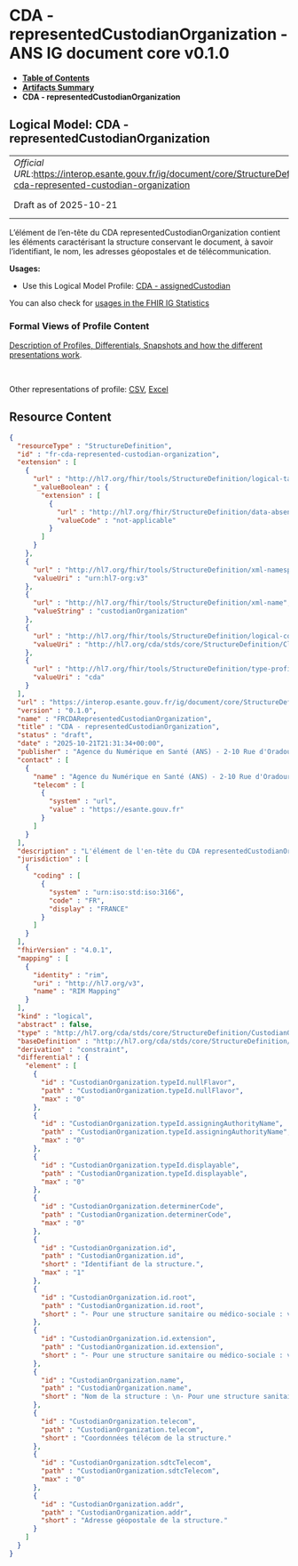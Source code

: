 # CDA - representedCustodianOrganization - ANS IG document core v0.1.0

* [**Table of Contents**](toc.md)
* [**Artifacts Summary**](artifacts.md)
* **CDA - representedCustodianOrganization**

## Logical Model: CDA - representedCustodianOrganization 

| | |
| :--- | :--- |
| *Official URL*:https://interop.esante.gouv.fr/ig/document/core/StructureDefinition/fr-cda-represented-custodian-organization | *Version*:0.1.0 |
| Draft as of 2025-10-21 | *Computable Name*:FRCDARepresentedCustodianOrganization |

 
L’élément de l’en-tête du CDA representedCustodianOrganization contient les éléments caractérisant la structure conservant le document, à savoir l’identifiant, le nom, les adresses géopostales et de télécommunication. 

**Usages:**

* Use this Logical Model Profile: [CDA - assignedCustodian](StructureDefinition-fr-cda-assigned-custodian.md)

You can also check for [usages in the FHIR IG Statistics](https://packages2.fhir.org/xig/ans.document.fr.core|current/StructureDefinition/fr-cda-represented-custodian-organization)

### Formal Views of Profile Content

 [Description of Profiles, Differentials, Snapshots and how the different presentations work](http://build.fhir.org/ig/FHIR/ig-guidance/readingIgs.html#structure-definitions). 

 

Other representations of profile: [CSV](StructureDefinition-fr-cda-represented-custodian-organization.csv), [Excel](StructureDefinition-fr-cda-represented-custodian-organization.xlsx) 



## Resource Content

```json
{
  "resourceType" : "StructureDefinition",
  "id" : "fr-cda-represented-custodian-organization",
  "extension" : [
    {
      "url" : "http://hl7.org/fhir/tools/StructureDefinition/logical-target",
      "_valueBoolean" : {
        "extension" : [
          {
            "url" : "http://hl7.org/fhir/StructureDefinition/data-absent-reason",
            "valueCode" : "not-applicable"
          }
        ]
      }
    },
    {
      "url" : "http://hl7.org/fhir/tools/StructureDefinition/xml-namespace",
      "valueUri" : "urn:hl7-org:v3"
    },
    {
      "url" : "http://hl7.org/fhir/tools/StructureDefinition/xml-name",
      "valueString" : "custodianOrganization"
    },
    {
      "url" : "http://hl7.org/fhir/tools/StructureDefinition/logical-container",
      "valueUri" : "http://hl7.org/cda/stds/core/StructureDefinition/ClinicalDocument"
    },
    {
      "url" : "http://hl7.org/fhir/tools/StructureDefinition/type-profile-style",
      "valueUri" : "cda"
    }
  ],
  "url" : "https://interop.esante.gouv.fr/ig/document/core/StructureDefinition/fr-cda-represented-custodian-organization",
  "version" : "0.1.0",
  "name" : "FRCDARepresentedCustodianOrganization",
  "title" : "CDA - representedCustodianOrganization",
  "status" : "draft",
  "date" : "2025-10-21T21:31:34+00:00",
  "publisher" : "Agence du Numérique en Santé (ANS) - 2-10 Rue d'Oradour-sur-Glane, 75015 Paris",
  "contact" : [
    {
      "name" : "Agence du Numérique en Santé (ANS) - 2-10 Rue d'Oradour-sur-Glane, 75015 Paris",
      "telecom" : [
        {
          "system" : "url",
          "value" : "https://esante.gouv.fr"
        }
      ]
    }
  ],
  "description" : "L'élément de l'en-tête du CDA representedCustodianOrganization contient les éléments caractérisant la structure conservant le document, à savoir l'identifiant, le nom, les adresses géopostales et de télécommunication.",
  "jurisdiction" : [
    {
      "coding" : [
        {
          "system" : "urn:iso:std:iso:3166",
          "code" : "FR",
          "display" : "FRANCE"
        }
      ]
    }
  ],
  "fhirVersion" : "4.0.1",
  "mapping" : [
    {
      "identity" : "rim",
      "uri" : "http://hl7.org/v3",
      "name" : "RIM Mapping"
    }
  ],
  "kind" : "logical",
  "abstract" : false,
  "type" : "http://hl7.org/cda/stds/core/StructureDefinition/CustodianOrganization",
  "baseDefinition" : "http://hl7.org/cda/stds/core/StructureDefinition/CustodianOrganization",
  "derivation" : "constraint",
  "differential" : {
    "element" : [
      {
        "id" : "CustodianOrganization.typeId.nullFlavor",
        "path" : "CustodianOrganization.typeId.nullFlavor",
        "max" : "0"
      },
      {
        "id" : "CustodianOrganization.typeId.assigningAuthorityName",
        "path" : "CustodianOrganization.typeId.assigningAuthorityName",
        "max" : "0"
      },
      {
        "id" : "CustodianOrganization.typeId.displayable",
        "path" : "CustodianOrganization.typeId.displayable",
        "max" : "0"
      },
      {
        "id" : "CustodianOrganization.determinerCode",
        "path" : "CustodianOrganization.determinerCode",
        "max" : "0"
      },
      {
        "id" : "CustodianOrganization.id",
        "path" : "CustodianOrganization.id",
        "short" : "Identifiant de la structure.",
        "max" : "1"
      },
      {
        "id" : "CustodianOrganization.id.root",
        "path" : "CustodianOrganization.id.root",
        "short" : "- Pour une structure sanitaire ou médico-sociale : valeur fixée à '1.2.250.1.71.4.2.2' \n- Pour le DMP hébergeant les documents d'expression personnelle du patient ou les documents produits par un système via un SNR : \nvaleur fixée à '1.2.250.1.213.4.1'"
      },
      {
        "id" : "CustodianOrganization.id.extension",
        "path" : "CustodianOrganization.id.extension",
        "short" : "- Pour une structure sanitaire ou médico-sociale : valeur de Struct_idNat (voir annexe [6]) \n- Pour le DMP hébergeant les documents d'expression personnelle du patient ou les documents produits par un système via un SNR : Non renseigné"
      },
      {
        "id" : "CustodianOrganization.name",
        "path" : "CustodianOrganization.name",
        "short" : "Nom de la structure : \n- Pour une structure sanitaire ou médico-sociale : valeur de Struct_Nom (voir annexe [6]) \n- Pour le DMP hébergeant les documents d'expression personnelle du patient ou les documents produits par un système via un SNR : valeur fixée à 'DMP'"
      },
      {
        "id" : "CustodianOrganization.telecom",
        "path" : "CustodianOrganization.telecom",
        "short" : "Coordonnées télécom de la structure."
      },
      {
        "id" : "CustodianOrganization.sdtcTelecom",
        "path" : "CustodianOrganization.sdtcTelecom",
        "max" : "0"
      },
      {
        "id" : "CustodianOrganization.addr",
        "path" : "CustodianOrganization.addr",
        "short" : "Adresse géopostale de la structure."
      }
    ]
  }
}

```
